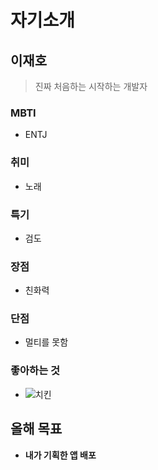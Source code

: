 # 자기소개

## 이재호
> 진짜 처음하는 시작하는 개발자
### MBTI
* ENTJ
### 취미
* 노래
### 특기 
* 검도
### 장점
* 친화력
### 단점
* 멀티를 못함
### 좋아하는 것
* ![치킨](https://i.namu.wiki/i/stE29iX9wz__mC788o5_zjKKcnHcSYrYbbPN4AR4XONYpewRyj9kd6aR3eFi-fhcp14BST-wgQpS1QsoyvHuxKtWOr26Y-HpBkWwWuuxH7aZRznEr3gxGjl06_EhZp9lD_8FDbslkiX4O8lHEPr0ww.webp)
## 올해 목표
* **내가 기획한 앱 배포**